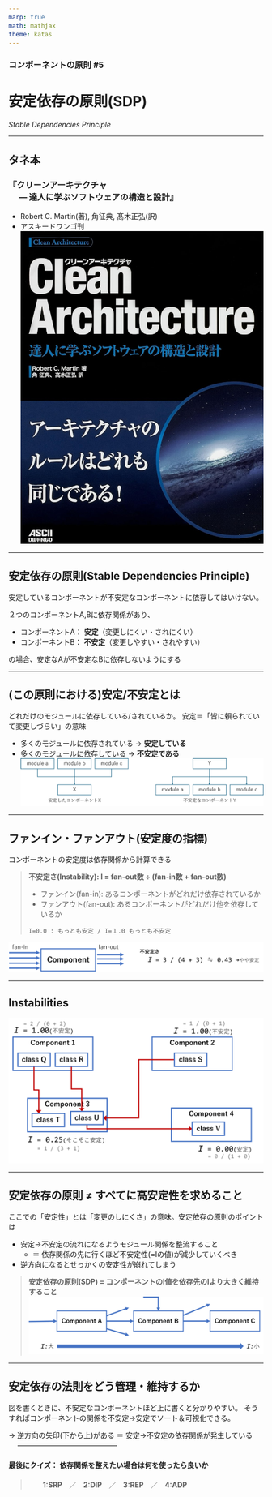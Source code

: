 ```yaml
---
marp: true
math: mathjax
theme: katas
---
```

<!-- 
size: 16:9
paginate: true
-->
<!-- header: 勉強会# ― エンジニアとしての解像度を高めるための勉強会-->

### コンポーネントの原則 #5

# 安定依存の原則(SDP)
_Stable Dependencies Principle_

---
## タネ本

### 『クリーンアーキテクチャ<br>　 ― 達人に学ぶソフトウェアの構造と設計』
- Robert C. Martin(著), 角征典, 髙木正弘(訳)
- アスキードワンゴ刊
![bg right:30% 90%](assets/07-cleanarchitecture.jpg)

---

## 安定依存の原則(Stable Dependencies Principle)

安定しているコンポーネントが不安定なコンポーネントに依存してはいけない。

２つのコンポーネントA,Bに依存関係があり、

- コンポーネントA： **安定**（変更しにくい・されにくい）
- コンポーネントB： **不安定**（変更しやすい・されやすい）

の場合、安定なAが不安定なBに依存しないようにする

<!--
そもそも設計をどこかで完全に確定し、以降触る必要もなくするというのは不可能です。使い続けていくとどうしたって変化は生まれる。
このときに閉鎖性共通の原則(CCP)を満たすようにすれば、特定の変更以外には影響を受けないコンポーネントを作れる。
このようなコンポーネントは、変わっていくことを想定した設計をしているといえる。変わりうるものであると想定しているわけ。
このときの変わりやすさは、設計に慣れた人であればコンポーネントごとにある程度の差が出るように作る。
- これは今後も変化していくだろう
- ここの仕様が変化することは稀だろう、など
重要なのは、この変更を想定したコンポーネントは、変更しづらいコンポーネントから依存されてはいけない。なぜなら変更が難しくなってしまうから。変更しやすい想定で作っているのに、他のコンポーネントから依存されているしがらみで都度ネゴが必要になって手を加えにくくなってしまう。
このときに、今回紹介する安定依存の原則を満たしていれば、機種依存部、データ操作のアルゴリズムバリエーションなど変更されることを前提に作ったモジュールを、気兼ねなく変更していけることになる。
 -->

---

## (この原則における)安定/不安定とは

どれだけのモジュールに依存している/されているか。
安定＝「皆に頼られていて変更しづらい」の意味

- 多くのモジュールに依存されている → **安定している**
- 多くのモジュールに依存している → **不安定である**
　
　
![center height:200px](assets/10-stable_instable.png)

<!-- ちょっとわかりにくいので説明すると、「安定している」とは変更しづらいという意味。変更しづらいというのは「他のクラスやパッケージから依存されている」（＝責任を負っている）パッケージ。 -->
<!-- 逆に不安定であるとは、他モジュールの変更の影響を敏感に受けるという話。
なので分かりにくく変な感じはするけれど、安定性とはすなわち「変更する難易度」とでもいうもの。
安定しているパッケージは修正が難しく，不安定なパッケージは修正が容易，ということです。変な感じですが。
そしてSDP(安定依存の原則)は，パッケージの依存関係はより安定しているパッケージへと向かうべき，ということです． -->

---

## ファンイン・ファンアウト(安定度の指標)

コンポーネントの安定度は依存関係から計算できる

> **不安定さ(Instability): I = fan-out数 ÷ (fan-in数 + fan-out数)**
>
> - ファンイン(fan-in): あるコンポーネントがどれだけ依存されているか
> - ファンアウト(fan-out): あるコンポーネントがどれだけ他を依存しているか
>
> `I=0.0 : もっとも安定 / I=１.0 もっとも不安定`

![center height:120px](assets/10-fanin_fanout.png)

<!-- 回路設計において、デジタルICの入出力ピンに接続できる、動作可能なデバイスの数のこと。ファンアウトは、1つの出力ピンに接続されている回路に入力できるデバイスの数。ファンインは、1つの入力ピンに接続されている回路から出力できるデバイスの数。 -->
<!-- ファンイン・ファンアウトのファンとは扇のこと。扇の骨が集まっていく・広がっていくイメージを考えると分かりやすい -->

---

## Instabilities

![height:500px center contain](assets/10-instablities.png)

---

## 安定依存の原則 ≠ すべてに高安定性を求めること

ここでの「安定性」とは「変更のしにくさ」の意味。安定依存の原則のポイントは

- 安定→不安定の流れになるようモジュール関係を整流すること
    - ＝ 依存関係の先に行くほど不安定性(=Iの値)が減少していくべき
- 逆方向になるとせっかくの安定性が崩れてしまう

> **安定依存の原則(SDP) = コンポーネントのI値を依存先のIより大きく維持すること**
>　
> ![center height:200px](assets/10-sdp_means.png)

<!-- すべて安定していたとしたら、変更しにくいコンポーネントばかりになるため手を加えることができなくなる -->
<!-- 不安定であるということは「容易に変更できる」ことになるため、不安定なコンポーネントはどんどん仕様変更、実装修正が入ることになる。それに依存した、変更したくない安定したモジュールも引きずられて変更が入ってしまう -->

---

## 安定依存の法則をどう管理・維持するか

図を書くときに、不安定なコンポーネントほど上に書くと分かりやすい。
そうすればコンポーネントの関係を不安定→安定でソート＆可視化できる。

→ 逆方向の矢印(下から上)がある ＝ 安定→不安定の依存関係が発生している
　
――――――――――――――
　

#### 最後にクイズ： 依存関係を整えたい場合は何を使ったら良いか

> 　　**1:SRP**　／　**2:DIP**　／　**3:REP**　／　**4:ADP**

<!-- 
SRP: Single Responsibility Principle
DIP: Dependeny Inversion Principle ← 正解
REP: The Reuse/Release Equivalence Principle : 再利用・リリース等価の原則
ADP: Acyclic Dependencies Principle : 非循環依存関係の原則
 -->